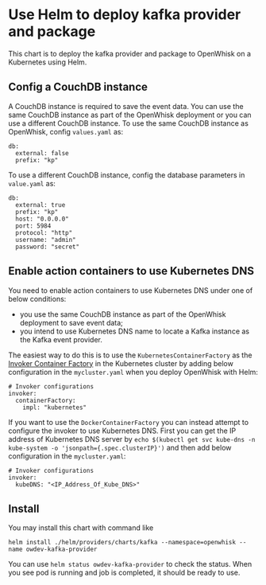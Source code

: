 <!--
#
# Licensed to the Apache Software Foundation (ASF) under one or more
# contributor license agreements.  See the NOTICE file distributed with
# this work for additional information regarding copyright ownership.
# The ASF licenses this file to You under the Apache License, Version 2.0
# (the "License"); you may not use this file except in compliance with
# the License.  You may obtain a copy of the License at
#
#     http://www.apache.org/licenses/LICENSE-2.0
#
# Unless required by applicable law or agreed to in writing, software
# distributed under the License is distributed on an "AS IS" BASIS,
# WITHOUT WARRANTIES OR CONDITIONS OF ANY KIND, either express or implied.
# See the License for the specific language governing permissions and
# limitations under the License.
#
-->

# Use Helm to deploy kafka provider and package

This chart is to deploy the kafka provider and package to OpenWhisk on a Kubernetes using Helm.

## Config a CouchDB instance

A CouchDB instance is required to save the event data. You can use the same CouchDB instance as part of the OpenWhisk deployment or you can use a different CouchDB instance. To use the same CouchDB instance as OpenWhisk, config `values.yaml` as:
```
db:
  external: false
  prefix: "kp"
```
To use a different CouchDB instance, config the database parameters in `value.yaml` as:
```
db:
  external: true
  prefix: "kp"
  host: "0.0.0.0"
  port: 5984
  protocol: "http"
  username: "admin"
  password: "secret"
```

## Enable action containers to use Kubernetes DNS

You need to enable action containers to use Kubernetes DNS under one of below conditions:
+ you use the same CouchDB instance as part of the OpenWhisk deployment to save event data;
+ you intend to use Kubernetes DNS name to locate a Kafka instance as the Kafka event provider.

The easiest way to do this is to use the `KubernetesContainerFactory` as the [Invoker Container Factory](https://github.com/apache/incubator-openwhisk-deploy-kube/blob/master/docs/configurationChoices.md#invoker-container-factory) in the Kubernetes cluster by adding below configuration in the `mycluster.yaml` when you deploy OpenWhisk with Helm:
```
# Invoker configurations
invoker:
  containerFactory:
    impl: "kubernetes"
```
If you want to use the `DockerContainerFactory` you can instead attempt to configure the invoker to use Kubernetes DNS. First you can get the IP address of Kubernetes DNS server by `echo $(kubectl get svc kube-dns -n kube-system -o 'jsonpath={.spec.clusterIP}')` and then add below configuration in the `mycluster.yaml`:
```
# Invoker configurations
invoker:
  kubeDNS: "<IP_Address_Of_Kube_DNS>"
```

## Install

You may install this chart with command like
```
helm install ./helm/providers/charts/kafka --namespace=openwhisk --name owdev-kafka-provider
```

You can use `helm status owdev-kafka-provider` to check the status. When you see pod is running and job is completed, it should be ready to use.
